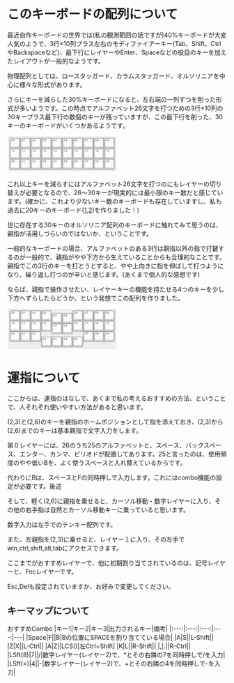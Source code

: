 # このキーボードの配列について
最近自作キーボードの世界では(私の観測範囲の話ですが)40%キーボードが大変人気のようで、3行×10列プラス左右のモディファイアーキー(Tab、Shift、CtrlやBackspaceなど)、最下行にレイヤーやEnter、Spaceなどの役目のキーを加えたレイアウトが一般的なようです。

物理配列としては、ロースタッガード、カラムスタッガード、オルソリニアを中心に様々な形式があります。

さらにキーを減らした30%キーボードになると、左右端の一列ずつを削った形式が多いようです。この時点でアルファベット26文字を打つための3行×10列の30キープラス最下行の数個のキーが残っていますが、この最下行を削った、30キーのキーボードがいくつかあるようです。

<img src="images/3-10ortho.png" width="50%" />

これ以上キーを減らすにはアルファベット26文字を打つのにもレイヤーの切り替えが必要となるので、26～30キーが現実的には最小限のキー数だと感じています。(確かに、これより少ないキー数のキーボードも存在していますし、私も過去に20キーのキーボード([1](../pengo20),[2](../penpen20))を作りました！)

世に存在する30キーのオルソリニア配列のキーボードに触れてみて思うのは、親指が活用しづらいのではないか、ということです。

一般的なキーボードの場合、アルファベットのある3行は親指以外の指で打鍵するのが一般的で、親指がやや下方から生えていることからも合理的なことです。親指でこの3行のキーを打とうとすると、やや上向きに指を伸ばして打つようになり、繰り返し打つのが辛いと感じます。(あくまで個人的な感想です)

ならば、親指で操作させたい、レイヤーキーの機能を持たせる4つのキーを少し下方へずらしたらどうか、という発想でこの配列を作りました。

<img src="images/3-10ortho lower thumb.png" width="50%" />

# 運指について
ここからは、運指のはなしで、あくまで私の考えるおすすめの方法、ということで、人それぞれ使いやすい方法があると思います。

(2,3)と(2,6)のキーを親指のホームポジションとして指を添えておき、(2,3)から(2,6)までのキーは基本親指で文字入力をします。

第０レイヤーには、26のうち25のアルファベットと、スペース、バックスペース、エンター、カンマ、ピリオドが配置してあります。25と言ったのは、使用頻度のやや低いBを、よく使うスペースと入れ替えているからです。

代わりにBは、スペースとFの同時押しで入力します。これにはcombo機能の設定が必要です。後述

そして、軽く(2,6)に親指を乗せると、カーソル移動・数字レイヤーに入り、その他の右手指は自然とカーソル移動キーに乗っていると思います。

数字入力は左手でのテンキー配列です。

また、左親指を(2,3)に乗せると、レイヤー１に入り、その左手でwin,ctrl,shift,alt,tabにアクセスできます。

ここまでがおすすめレイヤーで、他に初期割り当てされているのは、記号レイヤーと、Fncレイヤーです。

Esc,Delも設定されていますか、お好みで変更してください。

## キーマップについて
おすすめCombo
|キー1|キー2|キー3|出力されるキー|備考|
|:---:|:---:|:---:|:---:|---|
|Space|F||B|Bの位置にSPACEを割り当てている場合|
|A|S||L-Shift||
|Z|X||L-Ctrl||
|A|Z||LCS()|左Ctrl+Shift|
|K|L||R-Shift||
|,|.||R-Ctrl||
|LSft(8)|7||/|数字レイヤー(レイヤー2)で、*とその右隣の7を同時押しで/を入力|
|LSft(=)|4||-|数字レイヤー(レイヤー2)で、+とその右隣の4を同時押しで-を入力|
